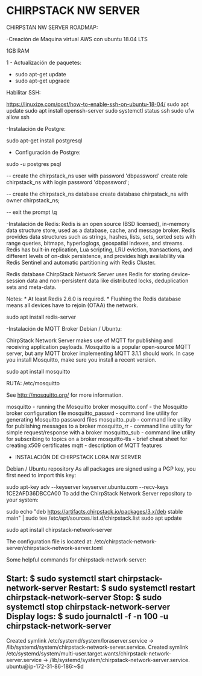 # CHIRPSTACK NW SERVER

CHIRPSTAN NW SERVER ROADMAP:

-Creación de Maquina virtual AWS con ubuntu 18.04 LTS

1GB RAM

1 - Actualización de paquetes:

 - sudo apt-get update 
 - sudo apt-get upgrade 

Habilitar SSH:

https://linuxize.com/post/how-to-enable-ssh-on-ubuntu-18-04/
sudo apt update
sudo apt install openssh-server
sudo systemctl status ssh
sudo ufw allow ssh

-Instalación de Postgre:

sudo apt-get install postgresql

- Configuración de Postgre:

sudo -u postgres psql

-- create the chirpstack_ns user with password 'dbpassword'
create role chirpstack_ns with login password 'dbpassword';

-- create the chirpstack_ns database
create database chirpstack_ns with owner chirpstack_ns;

-- exit the prompt
\q

-Instalación de Redis:
 Redis is an open source (BSD licensed), in-memory data structure store, used as a database,
 cache, and message broker. Redis provides data structures such as strings, hashes, lists, 
 sets, sorted sets with range queries, bitmaps, hyperloglogs, geospatial indexes, and streams. 
 Redis has built-in replication, Lua scripting, LRU eviction, transactions, and different levels 
 of on-disk persistence, and provides high availability via Redis Sentinel and automatic partitioning 
 with Redis Cluster.
 
 Redis database
ChirpStack Network Server uses Redis for storing device-session data and non-persistent data like distributed locks, deduplication sets and meta-data.

Notes: * At least Redis 2.6.0 is required. * Flushing the Redis database means all devices have to rejoin (OTAA) the network.

sudo apt install redis-server
 
 -Instalación de MQTT Broker Debian / Ubuntu:
 
ChirpStack Network Server makes use of MQTT for publishing and receiving application payloads. Mosquitto is a popular open-source MQTT server, 
but any MQTT broker implementing MQTT 3.1.1 should work. In case you install Mosquitto, make sure you install a recent version.

sudo apt install mosquitto

RUTA: /etc/mosquitto

See http://mosquitto.org/ for more information.

mosquitto - running the Mosquitto broker
mosquitto.conf - the Mosquitto broker configuration file
mosquitto_passwd - command line utility for generating Mosquitto password files
mosquitto_pub - command line utility for publishing messages to a broker
mosquitto_rr - command line utility for simple request/response with a broker
mosquitto_sub - command line utility for subscribing to topics on a broker
mosquitto-tls - brief cheat sheet for creating x509 certificates
mqtt - description of MQTT features

- INSTALACIÓN DE CHIRPSTACK LORA NW SERVER


Debian / Ubuntu repository
As all packages are signed using a PGP key, you first need to import this key:


sudo apt-key adv --keyserver keyserver.ubuntu.com --recv-keys 1CE2AFD36DBCCA00
To add the ChirpStack Network Server repository to your system:


sudo echo "deb https://artifacts.chirpstack.io/packages/3.x/deb stable main" | sudo tee /etc/apt/sources.list.d/chirpstack.list
sudo apt update

sudo apt install chirpstack-network-server



The configuration file is located at:
 /etc/chirpstack-network-server/chirpstack-network-server.toml

Some helpful commands for chirpstack-network-server:

Start:
 $ sudo systemctl start chirpstack-network-server
Restart:
 $ sudo systemctl restart chirpstack-network-server
Stop:
 $ sudo systemctl stop chirpstack-network-server
Display logs:
 $ sudo journalctl -f -n 100 -u chirpstack-network-server
---------------------------------------------------------------------------------




Created symlink /etc/systemd/system/loraserver.service → /lib/systemd/system/chirpstack-network-server.service.
Created symlink /etc/systemd/system/multi-user.target.wants/chirpstack-network-server.service → /lib/systemd/system/chirpstack-network-server.service.
ubuntu@ip-172-31-86-186:~$d


